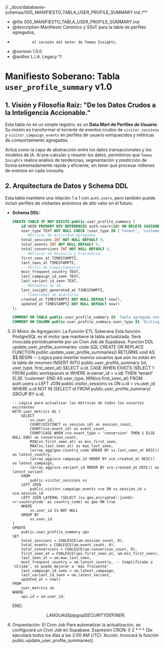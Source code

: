 // \_docs/databases-schemas/005_MANIFIESTO_TABLA_USER_PROFILE_SUMMARY.md
/\*\*

- @file 005_MANIFIESTO_TABLA_USER_PROFILE_SUMMARY.md
- @description Manifiesto Canónico y SSoT para la tabla de perfiles agregados,
-              el corazón del motor de Temeo Insights.
- @version 1.0.0
- @author L.I.A. Legacy
  \*/

# Manifiesto Soberano: Tabla `user_profile_summary` v1.0

## 1. Visión y Filosofía Raíz: "De los Datos Crudos a la Inteligencia Accionable."

Esta tabla no es un simple registro; es un **Data Mart de Perfiles de Usuario**. Su misión es transformar el torrente de eventos crudos de `visitor_sessions` y `visitor_campaign_events` en perfiles de usuario enriquecidos y métricas de comportamiento agregadas.

Actúa como la capa de abstracción entre los datos transaccionales y los modelos de IA. Al pre-calcular y resumir los datos, permitimos que `Temeo Insights` realice análisis de tendencias, segmentación y predicción de forma extremadamente rápida y eficiente, sin tener que procesar millones de eventos en cada consulta.

## 2. Arquitectura de Datos y Schema DDL

Esta tabla mantiene una relación 1 a 1 con `auth.users`, pero también puede incluir perfiles de visitantes anónimos de alto valor en el futuro.

- **Schema DDL:**

  ```sql
  CREATE TABLE IF NOT EXISTS public.user_profile_summary (
      id UUID PRIMARY KEY REFERENCES auth.users(id) ON DELETE CASCADE,
      user_type TEXT NOT NULL CHECK (user_type IN ('tenant', 'customer')),
      -- Métricas de Actividad Agregadas
      total_sessions INT NOT NULL DEFAULT 0,
      total_events INT NOT NULL DEFAULT 0,
      total_conversions INT NOT NULL DEFAULT 0,
      -- Métricas de Recencia y Frecuencia
      first_seen_at TIMESTAMPTZ,
      last_seen_at TIMESTAMPTZ,
      -- Perfil de Comportamiento
      most_frequent_country TEXT,
      last_campaign_id_seen TEXT,
      last_variant_id_seen TEXT,
      -- Metadatos de IA
      last_insight_generated_at TIMESTAMPTZ,
      -- Timestamps de Auditoría
      created_at TIMESTAMPTZ NOT NULL DEFAULT now(),
      updated_at TIMESTAMPTZ NOT NULL DEFAULT now()
  );

  COMMENT ON TABLE public.user_profile_summary IS 'Tabla agregada con perfiles y KPIs de comportamiento de usuario, optimizada para análisis de IA (Temeo Insights).';
  COMMENT ON COLUMN public.user_profile_summary.user_type IS 'Distingue entre usuarios del DCC (tenant) y clientes del portal (customer).';
  ```

3.  El Motor de Agregación: La Función ETL Soberana
    Esta función PostgreSQL es el motor que mantiene la tabla actualizada. Será invocada periódicamente por un Cron Job de Supabase.
    Función DDL update_user_profile_summaries:
    code
    SQL
    CREATE OR REPLACE FUNCTION public.update_user_profile_summaries()
    RETURNS void AS $$
    BEGIN
    -- Lógica para insertar nuevos usuarios que aún no están en la tabla de resumen
    INSERT INTO public.user_profile_summary (id, user_type, first_seen_at)
    SELECT
    u.id,
    CASE
    WHEN EXISTS (SELECT 1 FROM public.workspaces w WHERE w.owner_id = u.id) THEN 'tenant'
    ELSE 'customer'
    END AS user_type,
    MIN(vs.first_seen_at)
    FROM
    auth.users u
    LEFT JOIN
    public.visitor_sessions vs ON u.id = vs.user_id
    WHERE
    u.id NOT IN (SELECT id FROM public.user_profile_summary)
    GROUP BY u.id;

        -- Lógica para actualizar las métricas de todos los usuarios existentes
        WITH user_metrics AS (
            SELECT
                vs.user_id,
                COUNT(DISTINCT vs.session_id) as session_count,
                COUNT(vce.event_id) as event_count,
                COUNT(CASE WHEN vce.event_type = 'conversion' THEN 1 ELSE NULL END) as conversion_count,
                MIN(vs.first_seen_at) as min_first_seen,
                MAX(vs.last_seen_at) as max_last_seen,
                (array_agg(geo.country_code ORDER BY vs.last_seen_at DESC)) as latest_country,
                (array_agg(vce.campaign_id ORDER BY vce.created_at DESC)) as latest_campaign,
                (array_agg(vce.variant_id ORDER BY vce.created_at DESC)) as latest_variant
            FROM
                public.visitor_sessions vs
            LEFT JOIN
                public.visitor_campaign_events vce ON vs.session_id = vce.session_id
            LEFT JOIN LATERAL (SELECT (vs.geo_encrypted::jsonb)->>'countryCode' as country_code) as geo ON true
            WHERE
                vs.user_id IS NOT NULL
            GROUP BY
                vs.user_id
        )
        UPDATE
            public.user_profile_summary ups
        SET
            total_sessions = COALESCE(um.session_count, 0),
            total_events = COALESCE(um.event_count, 0),
            total_conversions = COALESCE(um.conversion_count, 0),
            first_seen_at = COALESCE(ups.first_seen_at, um.min_first_seen),
            last_seen_at = um.max_last_seen,
            most_frequent_country = um.latest_country, -- Simplificado a 'último', se puede mejorar a 'más frecuente'
            last_campaign_id_seen = um.latest_campaign,
            last_variant_id_seen = um.latest_variant,
            updated_at = now()
        FROM
            user_metrics um
        WHERE
            ups.id = um.user_id;

    END;

    $$
    LANGUAGE plpgsql SECURITY DEFINER;
    $$

4.  Orquestación: El Cron Job
    Para automatizar la actualización, se configurará un Cron Job en Supabase.
    Expresión CRON: 0 2 \* \* \* (Se ejecutará todos los días a las 2:00 AM UTC).
    Acción: Invocará la función public.update_user_profile_summaries().
